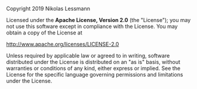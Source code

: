 Copyright 2019 Nikolas Lessmann

Licensed under the **Apache License, Version 2.0** (the "License");
you may not use this software except in compliance with the License.
You may obtain a copy of the License at

http://www.apache.org/licenses/LICENSE-2.0

Unless required by applicable law or agreed to in writing, software
distributed under the License is distributed on an "as is" basis,
without warranties or conditions of any kind, either express or implied.
See the License for the specific language governing permissions and
limitations under the License.